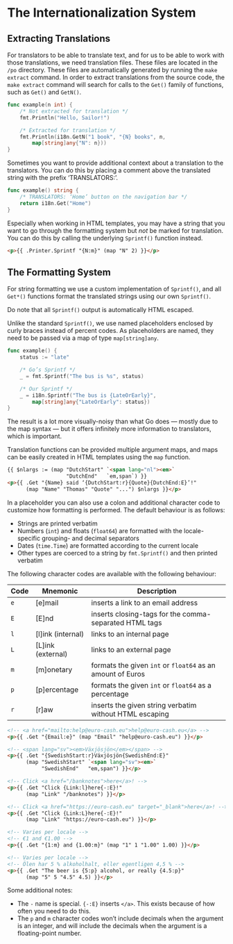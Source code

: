 # The Internationalization System

## Extracting Translations

For translators to be able to translate text, and for us to be able to
work with those translations, we need translation files.  These files are
located in the `/po` directory.  These files are automatically generated
by running the `make extract` command.  In order to extract translations
from the source code, the `make extract` command will search for calls to
the `Get()` family of functions, such as `Get()` and `GetN()`.

```go
func example(n int) {
	/* Not extracted for translation */
	fmt.Println("Hello, Sailor!")

	/* Extracted for translation */
	fmt.Println(i18n.GetN("1 book", "{N} books", n,
		map[string]any{"N": n}))
}
```

Sometimes you want to provide additional context about a translation to
the translators.  You can do this by placing a comment above the
translated string with the prefix ‘TRANSLATORS:’.

```go
func example() string {
	/* TRANSLATORS: ‘Home’ button on the navigation bar */
	return i18n.Get("Home")
}
```

Especially when working in HTML templates, you may have a string that you
want to go through the formatting system but _not_ be marked for
translation.  You can do this by calling the underlying `Sprintf()`
function instead.

```html
<p>{{ .Printer.Sprintf "{N:m}" (map "N" 2) }}</p>
```

## The Formatting System

For string formatting we use a custom implementation of `Sprintf()`, and
all `Get*()` functions format the translated strings using our own
`Sprintf()`.

Do note that all `Sprintf()` output is automatically HTML escaped.

Unlike the standard `Sprintf()`, we use named placeholders enclosed by
curly braces instead of percent codes.  As placeholders are named, they
need to be passed via a map of type `map[string]any`.

```go
func example() {
	status := "late"

	/* Go’s Sprintf */
	_ = fmt.Sprintf("The bus is %s", status)

	/* Our Sprintf */
	_ = i18n.Sprintf("The bus is {LateOrEarly}",
		map[string]any{"LateOrEarly": status})
}
```

The result is a lot more visually-noisy than what Go does — mostly due
to the map syntax — but it offers infinitely more information to
translators, which is important.

Translation functions can be provided multiple argument maps, and maps
can be easily created in HTML templates using the `map` function.

```html
{{ $nlargs := (map "DutchStart" `<span lang="nl"><em>`
                   "DutchEnd"   `em,span`) }}
<p>{{ .Get "{Name} said ‘{DutchStart:r}{Quote}{DutchEnd:E}’!"
      (map "Name" "Thomas" "Quote" "...") $nlargs }}</p>
```

In a placeholder you can also use a colon and additional character code
to customize how formatting is performed.  The default behaviour is as
follows:

- Strings are printed verbatim
- Numbers (`int`) and floats (`float64`) are formatted with the
  locale-specific grouping- and decimal separators
- Dates (`time.Time`) are formatted according to the current locale
- Other types are coerced to a string by `fmt.Sprintf()` and then printed
  verbatim

The following character codes are available with the following behaviour:

| Code | Mnemonic           | Description                                                |
| ---- | ------------------ | ---------------------------------------------------------- |
| `e`  | \[e]mail           | inserts a link to an email address                         |
| `E`  | \[E]nd             | inserts closing-tags for the comma-separated HTML tags     |
| `l`  | \[l]ink (internal) | links to an internal page                                  |
| `L`  | \[L]ink (external) | links to an external page                                  |
| `m`  | \[m]onetary        | formats the given `int` or `float64` as an amount of Euros |
| `p`  | \[p]ercentage      | formats the given `int` or `float64` as a percentage       |
| `r`  | \[r]aw             | inserts the given string verbatim without HTML escaping    |

```html
<!-- <a href="mailto:help@euro-cash.eu">help@euro-cash.eu</a> -->
<p>{{ .Get "{Email:e}" (map "Email" "help@euro-cash.eu") }}</p>

<!-- <span lang="sv"><em>Växjösjön</em></span> -->
<p>{{ .Get "{SwedishStart:r}Växjösjön{SwedishEnd:E}"
      (map "SwedishStart" `<span lang="sv"><em>`
           "SwedishEnd"   "em,span") }}</p>

<!-- Click <a href="/banknotes">here</a>! -->
<p>{{ .Get "Click {Link:l}here{-:E}!"
      (map "Link" "/banknotes") }}</p>

<!-- Click <a href="https://euro-cash.eu" target="_blank">here</a>! -->
<p>{{ .Get "Click {Link:L}here{-:E}!"
      (map "Link" "https://euro-cash.eu") }}</p>

<!-- Varies per locale -->
<!-- €1 and €1.00 -->
<p>{{ .Get "{1:m} and {1.00:m}" (map "1" 1 "1.00" 1.00) }}</p>

<!-- Varies per locale -->
<!-- Ölen har 5 % alkoholhalt, eller egentligen 4,5 % -->
<p>{{ .Get "The beer is {5:p} alcohol, or really {4.5:p}"
      (map "5" 5 "4.5" 4.5) }}</p>
```

Some additional notes:
- The `-` name is special. `{-:E}` inserts `</a>`.  This exists because
  of how often you need to do this.
- The `p` and `m` character codes won’t include decimals when the
  argument is an integer, and will include the decimals when the argument
  is a floating-point number.